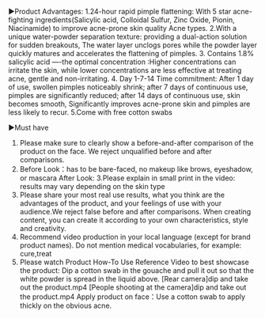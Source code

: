 ▶️Product Advantages:
1.24-hour rapid pimple flattening: With 5 star acne-fighting ingredients(Salicylic acid, Colloidal Sulfur, Zinc Oxide, Pionin, Niacinamide) to improve acne-prone skin quality Acne types.
2.With a unique water-powder separation texture:  providing a dual-action solution for sudden breakouts, The water layer unclogs pores while the powder layer quickly matures and accelerates the flattening of pimples.
3. Contains 1.8% salicylic acid —-the optimal concentration :Higher concentrations can irritate the skin, while lower concentrations are less effective at treating acne, gentle and non-irritating.
4. Day 1-7-14 Time commitment: After 1 day of use, swollen pimples noticeably shrink; after 7 days of continuous use, pimples are significantly reduced; after 14 days of continuous use, skin becomes smooth, Significantly improves acne-prone skin and pimples are less likely to recur.
5.Come with free cotton swabs

▶️Must have
1. Please make sure to clearly show a before-and-after comparison of the product on the face. We reject unqualified before and after comparisons.
2. Before Look：has to be bare-faced, no makeup like brows, eyeshadow, or mascara
    After Look: 
3.Please explain in small print in the video: results may vary depending on the skin type
4. Please share your most real use results, what you think are the advantages of the product, and your feelings of use with your audience.We reject false before and after comparisons. When creating content, you can create it according to your own characteristics, style and creativity.
5. Recommend video production in your local language (except for brand product names). Do not mention medical vocabularies, for example: cure,treat
6. Please watch Product How-To Use Reference Video to best showcase the product:
Dip a cotton swab in the gouache and pull it out so that the white powder is spread in the liquid above.
[Rear camera]dip and take out the product.mp4 [People shooting at the camera]dip and take out the product.mp4
Apply product on face：Use a cotton swab to apply thickly on the obvious acne.
